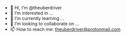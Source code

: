 - 👋 Hi, I’m @theuberdriver
- 👀 I’m interested in ...
- 🌱 I’m currently learning ...
- 💞️ I’m looking to collaborate on ...
- 📫 How to reach me: theuberdriver@protonmail.com
<!---
theuberdriver/theuberdriver is a ✨ special ✨ repository because its `README.md` (this file) appears on your GitHub profile.
You can click the Preview link to take a look at your changes.
--->
